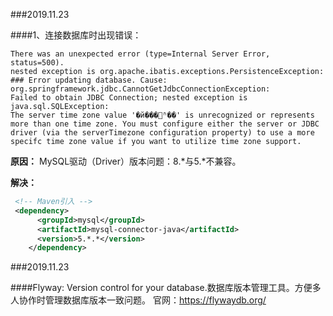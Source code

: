 ###2019.11.23

####1、连接数据库时出现错误：
```text
There was an unexpected error (type=Internal Server Error, status=500).
nested exception is org.apache.ibatis.exceptions.PersistenceException: 
### Error updating database. Cause: org.springframework.jdbc.CannotGetJdbcConnectionException: 
Failed to obtain JDBC Connection; nested exception is java.sql.SQLException: 
The server time zone value '�й���׼ʱ��' is unrecognized or represents more than one time zone. You must configure either the server or JDBC driver (via the serverTimezone configuration property) to use a more specifc time zone value if you want to utilize time zone support. 
```
**原因：**
MySQL驱动（Driver）版本问题：8.*与5.*不兼容。

**解决：**
```xml
 <!-- Maven引入 -->
 <dependency>
      <groupId>mysql</groupId>
      <artifactId>mysql-connector-java</artifactId>
      <version>5.*.*</version>
    </dependency>
```

###2019.11.23

####Flyway:
  Version control for your database.数据库版本管理工具。方便多人协作时管理数据库版本一致问题。
  官网：https://flywaydb.org/
  
